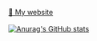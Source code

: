 [🤖 My website](http://alexoblomov.ru) </br></br>
[![Anurag's GitHub stats](https://github-readme-stats.vercel.app/api?username=schepach&show_icons=true)](https://github.com/anuraghazra/github-readme-stats)
